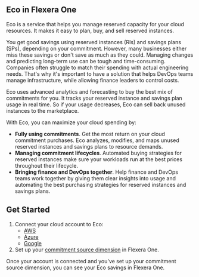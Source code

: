 ## Eco in Flexera One

Eco is a service that helps you manage reserved capacity for your cloud resources. It makes it easy to plan, buy, and sell reserved instances.
 
You get good savings using reserved instances (RIs) and savings plans (SPs), depending on your commitment. However, many businesses either miss these savings or don't save as much as they could. Managing changes and predicting long-term use can be tough and time-consuming. Companies often struggle to match their spending with actual engineering needs. That's why it's important to have a solution that helps DevOps teams manage infrastructure, while allowing finance leaders to control costs.
 
Eco uses advanced analytics and forecasting to buy the best mix of commitments for you. It tracks your reserved instance and savings plan usage in real time. So if your usage decreases, Eco can sell back unused instances to the marketplace.
 
With Eco, you can maximize your cloud spending by:
* **Fully using commitments**. Get the most return on your cloud commitment purchases. Eco analyzes, modifies, and maps unused reserved instances and savings plans to resource demands.
* **Managing commitment lifecycles**. Automated buying strategies for reserved instances make sure your workloads run at the best prices throughout their lifecycle.
* **Bringing finance and DevOps together**. Help finance and DevOps teams work together by giving them clear insights into usage and automating the best purchasing strategies for reserved instances and savings plans.

## Get Started
1. Connect your cloud account to Eco:
   * [AWS](eco/getting-started/connect-your-aws-account)
   * [Azure](eco/getting-started/connect-azure-account)
   * [Google](eco/getting-started/connect-gc-account)
2. Set up your [commitment source dimension](https://github.com/flexera-public/policy_templates/tree/master/automation/flexera/spot/commitment_source_rbd/) in Flexera One.

Once your account is connected and you've set up your commitment source dimension, you can see your Eco savings in Flexera One.
